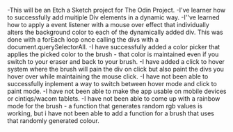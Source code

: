 -This will be an Etch a Sketch project for The Odin Project. 
-I've learner how to successfully add muitiple Div elements in a dynamic way. 
-I''ve learned how to apply a event listener with a mouse over effect that individually alters the background color to each of the dynamically added div. This was done with a forEach loop once calling the divs with a document.querySelectorAll. 
-I have successfully added a color picker that applies the picked color to the brush - that color is maintained even if you switch to your eraser and back to your brush.
-I have added a click to hover system where the brush will pain the div on click but also paint the divs you hover over while maintaining the mouse click. 
-I have not been able to successfully inplement a way to switch between hover mode and click to paint mode.
-I have not been able to make the app usable on mobile devices or cintiqs/wacom tablets. 
-I have not been able to come up with a rainbow mode for the brush - a function that generates random rgb values is working, but i have not been able to add a function for a brush that uses that randomly generated colour. 
